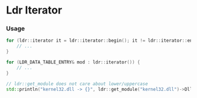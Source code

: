 # Ldr Iterator

### Usage

```cpp
for (ldr::iterator it = ldr::iterator::begin(); it != ldr::iterator::end(); ++it) {
    // ...
}
```

```cpp
for (LDR_DATA_TABLE_ENTRY& mod : ldr::iterator()) {
    // ...
}
```

```cpp
// ldr::get_module does not care about lower/uppercase
std::println("kernel32.dll -> {}", ldr::get_module("kernel32.dll")->DllBase);
```
